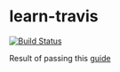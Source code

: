 # learn-travis
[![Build Status](https://travis-ci.com/aarkhang/learn-travis.svg?branch=master)](https://travis-ci.com/aarkhang/learn-travis)

Result of passing this [guide](https://github.com/dwyl/learn-travis)
